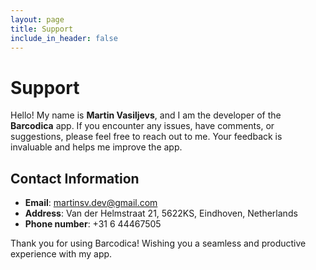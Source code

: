 ```yaml
---
layout: page
title: Support
include_in_header: false
---
```


# Support

Hello! My name is **Martin Vasiljevs**, and I am the developer of the **Barcodica** app. If you encounter any issues, have comments, or suggestions, please feel free to reach out to me. Your feedback is invaluable and helps me improve the app.

## Contact Information

- **Email**: [martinsv.dev@gmail.com](mailto:martinsv.dev@gmail.com)
- **Address**: Van der Helmstraat 21, 5622KS, Eindhoven, Netherlands
- **Phone number**: +31 6 44467505

Thank you for using Barcodica! Wishing you a seamless and productive experience with my app.
